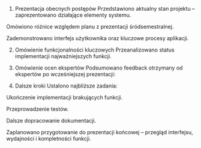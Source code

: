 1. Prezentacja obecnych postępów
Przedstawiono aktualny stan projektu – zaprezentowano działające elementy systemu.

Omówiono różnice względem planu z prezentacji śródsemestralnej.

Zademonstrowano interfejs użytkownika oraz kluczowe procesy aplikacji.

2. Omówienie funkcjonalności kluczowych
Przeanalizowano status implementacji najważniejszych funkcji.

3. Omówienie ocen ekspertów
Podsumowano feedback otrzymany od ekspertów po wcześniejszej prezentacji:

4. Dalsze kroki
Ustalono najbliższe zadania:

Ukończenie implementacji brakujących funkcji.

Przeprowadzenie testów.

Dalsze dopracowanie dokumentacji.

Zaplanowano przygotowanie do prezentacji końcowej – przegląd interfejsu, wydajności i kompletności funkcji.
